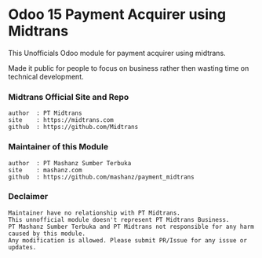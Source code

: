 # Odoo 15 Payment Acquirer using Midtrans

This Unofficials Odoo module for payment acquirer using midtrans. 

Made it public for people to focus on business rather then wasting time on technical development.

### Midtrans Official Site and Repo
```
author  : PT Midtrans
site    : https://midtrans.com
github  : https://github.com/Midtrans
```

### Maintainer of this Module
```
author  : PT Mashanz Sumber Terbuka
site    : mashanz.com
github  : https://github.com/mashanz/payment_midtrans
```

### Declaimer
```
Maintainer have no relationship with PT Midtrans.
This unnofficial module doesn't represent PT Midtrans Business.
PT Mashanz Sumber Terbuka and PT Midtrans not responsible for any harm caused by this module.
Any modification is allowed. Please submit PR/Issue for any issue or updates.
```
